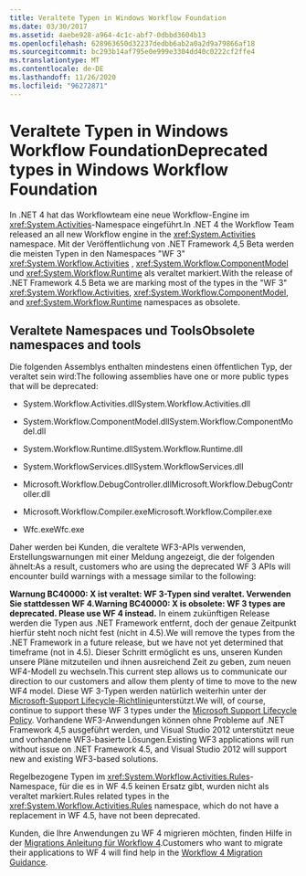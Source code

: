 ```yaml
---
title: Veraltete Typen in Windows Workflow Foundation
ms.date: 03/30/2017
ms.assetid: 4aebe928-a964-4c1c-abf7-0dbbd3604b13
ms.openlocfilehash: 628963650d32237dedbb6ab2a0a2d9a79866af18
ms.sourcegitcommit: bc293b14af795e0e999e3304dd40c0222cf2ffe4
ms.translationtype: MT
ms.contentlocale: de-DE
ms.lasthandoff: 11/26/2020
ms.locfileid: "96272871"
---
```

# <a name="deprecated-types-in-windows-workflow-foundation"></a><span data-ttu-id="4c029-102">Veraltete Typen in Windows Workflow Foundation</span><span class="sxs-lookup"><span data-stu-id="4c029-102">Deprecated types in Windows Workflow Foundation</span></span>

<span data-ttu-id="4c029-103">In .NET 4 hat das Workflowteam eine neue Workflow-Engine im <xref:System.Activities>-Namespace eingeführt.</span><span class="sxs-lookup"><span data-stu-id="4c029-103">In .NET 4 the Workflow Team released an all new Workflow engine in the <xref:System.Activities> namespace.</span></span> <span data-ttu-id="4c029-104">Mit der Veröffentlichung von .NET Framework 4,5 Beta werden die meisten Typen in den Namespaces "WF 3" <xref:System.Workflow.Activities> , <xref:System.Workflow.ComponentModel> und  <xref:System.Workflow.Runtime> als veraltet markiert.</span><span class="sxs-lookup"><span data-stu-id="4c029-104">With the release of .NET Framework 4.5 Beta we are marking most of the types in the "WF 3" <xref:System.Workflow.Activities>, <xref:System.Workflow.ComponentModel>, and  <xref:System.Workflow.Runtime> namespaces as obsolete.</span></span>

## <a name="obsolete-namespaces-and-tools"></a><span data-ttu-id="4c029-105">Veraltete Namespaces und Tools</span><span class="sxs-lookup"><span data-stu-id="4c029-105">Obsolete namespaces and tools</span></span>

 <span data-ttu-id="4c029-106">Die folgenden Assemblys enthalten mindestens einen öffentlichen Typ, der veraltet sein wird:</span><span class="sxs-lookup"><span data-stu-id="4c029-106">The following assemblies have one or more public types that will be deprecated:</span></span>

- <span data-ttu-id="4c029-107">System.Workflow.Activities.dll</span><span class="sxs-lookup"><span data-stu-id="4c029-107">System.Workflow.Activities.dll</span></span>

- <span data-ttu-id="4c029-108">System.Workflow.ComponentModel.dll</span><span class="sxs-lookup"><span data-stu-id="4c029-108">System.Workflow.ComponentModel.dll</span></span>

- <span data-ttu-id="4c029-109">System.Workflow.Runtime.dll</span><span class="sxs-lookup"><span data-stu-id="4c029-109">System.Workflow.Runtime.dll</span></span>

- <span data-ttu-id="4c029-110">System.WorkflowServices.dll</span><span class="sxs-lookup"><span data-stu-id="4c029-110">System.WorkflowServices.dll</span></span>

- <span data-ttu-id="4c029-111">Microsoft.Workflow.DebugController.dll</span><span class="sxs-lookup"><span data-stu-id="4c029-111">Microsoft.Workflow.DebugController.dll</span></span>

- <span data-ttu-id="4c029-112">Microsoft.Workflow.Compiler.exe</span><span class="sxs-lookup"><span data-stu-id="4c029-112">Microsoft.Workflow.Compiler.exe</span></span>

- <span data-ttu-id="4c029-113">Wfc.exe</span><span class="sxs-lookup"><span data-stu-id="4c029-113">Wfc.exe</span></span>

 <span data-ttu-id="4c029-114">Daher werden bei Kunden, die veraltete WF3-APIs verwenden, Erstellungswarnungen mit einer Meldung angezeigt, die der folgenden ähnelt:</span><span class="sxs-lookup"><span data-stu-id="4c029-114">As a result, customers who are using the deprecated WF 3 APIs will encounter build warnings with a message similar to the following:</span></span>

 <span data-ttu-id="4c029-115">**Warnung BC40000: X ist veraltet: WF 3-Typen sind veraltet. Verwenden Sie stattdessen WF 4.**</span><span class="sxs-lookup"><span data-stu-id="4c029-115">**Warning BC40000: X is obsolete: WF 3 types are deprecated. Please use WF 4 instead.**</span></span> <span data-ttu-id="4c029-116">In einem zukünftigen Release werden die Typen aus .NET Framework entfernt, doch der genaue Zeitpunkt hierfür steht noch nicht fest (nicht in 4.5).</span><span class="sxs-lookup"><span data-stu-id="4c029-116">We will remove the types from the .NET Framework in a future release, but we have not yet determined that timeframe (not in 4.5).</span></span> <span data-ttu-id="4c029-117">Dieser Schritt ermöglicht es uns, unseren Kunden unsere Pläne mitzuteilen und ihnen ausreichend Zeit zu geben, zum neuen WF4-Modell zu wechseln.</span><span class="sxs-lookup"><span data-stu-id="4c029-117">This current step allows us to communicate our direction to our customers and allow them plenty of time to move to the new WF4 model.</span></span> <span data-ttu-id="4c029-118">Diese WF 3-Typen werden natürlich weiterhin unter der [Microsoft-Support Lifecycle-Richtlinie](/lifecycle/)unterstützt.</span><span class="sxs-lookup"><span data-stu-id="4c029-118">We will, of course, continue to support these WF 3 types under the [Microsoft Support Lifecycle Policy](/lifecycle/).</span></span> <span data-ttu-id="4c029-119">Vorhandene WF3-Anwendungen können ohne Probleme auf .NET Framework 4,5 ausgeführt werden, und Visual Studio 2012 unterstützt neue und vorhandene WF3-basierte Lösungen.</span><span class="sxs-lookup"><span data-stu-id="4c029-119">Existing WF3 applications will run without issue on .NET Framework 4.5, and Visual Studio 2012 will support new and existing WF3-based solutions.</span></span>

 <span data-ttu-id="4c029-120">Regelbezogene Typen im <xref:System.Workflow.Activities.Rules>-Namespace, für die es in WF 4.5 keinen Ersatz gibt, wurden nicht als veraltet markiert.</span><span class="sxs-lookup"><span data-stu-id="4c029-120">Rules related types in the <xref:System.Workflow.Activities.Rules> namespace, which do not have a replacement in WF 4.5, have not been deprecated.</span></span>

 <span data-ttu-id="4c029-121">Kunden, die Ihre Anwendungen zu WF 4 migrieren möchten, finden Hilfe in der [Migrations Anleitung für Workflow 4](migration-guidance.md).</span><span class="sxs-lookup"><span data-stu-id="4c029-121">Customers who want to migrate their applications to WF 4 will find help in the [Workflow 4 Migration Guidance](migration-guidance.md).</span></span>
